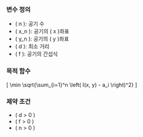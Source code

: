 ### 변수 정의
- \( n \): 공기 수
- \( x_n \): 공기의 \( x \)좌표
- \( y_n \): 공기의 \( y \)좌표
- \( d \): 최소 거리
- \( f \): 공기의 간섭식

### 목적 함수
\[
\min \sqrt{\sum_{i=1}^n \left( I(x, y) - a_i \right)^2}
\]

### 제약 조건
- \( d > 0 \)
- \( f > 0 \)
- \( n > 0 \)
